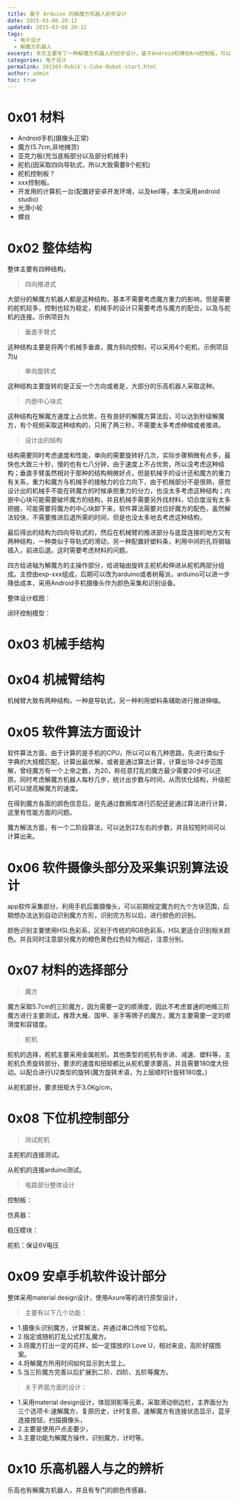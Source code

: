```yaml
---
title: 基于 Arduino 的解魔方机器人初步设计
date: 2015-03-08 20:12
updated: 2015-03-08 20:12
tags: 
  - 电子设计
  - 解魔方机器人
excerpt: 本文主要写了一种解魔方机器人的初步设计，基于Android和博创Arm控制板，可以扩展到树莓派等，或者直接通过舵机控制板，后期会陆续开源，从材料结构，到算法控制等的一些简单设计。
categories: 电子设计
permalink: 201503-Rubik's-Cube-Robot-start.html
author: admin
toc: true
---
```



# 0x01 材料
+ Android手机(摄像头正常)
+ 魔方(5.7cm,非地摊货)
+ 亚克力板(充当底板部分以及部分机械手)
+ 舵机(因采取四向导轨式，所以大致需要8个舵机)
+ 舵机控制板？
+ xxx控制板。
+ 开发用的计算机一台(配置好安卓开发环境，以及keil等，本次采用android studio)
+ 光滑小轮
+ 螺丝

# 0x02 整体结构
整体主要有四种结构。
>四向推进式

大部分的解魔方机器人都是这种结构，基本不需要考虑魔方重力的影响，但是需要的舵机较多，控制也较为稳定，机械手的设计只需要考虑与魔方的配合，以及与舵机的连接。示例项目为
>垂直手臂式

这种结构主要是将两个机械手垂直，魔方斜向控制，可以采用4个舵机，示例项目为[u](http://www.baidu.com)
>单向旋转式

这种结构主要旋转的是正反一个方向或者是，大部分的乐高机器人采取这种。
>内嵌中心块式

这种结构在解魔方速度上占优势，在有良好的解魔方算法后，可以达到秒级解魔方，有个视频采取这种结构的，只用了两三秒，不需要太多考虑伸缩或者推进。
>设计出的结构

结构需要同时考虑速度和性能，单向的需要旋转好几次，实际步骤稍微有点多，最快也大致三十秒，慢的也有七八分钟，由于速度上不占优势，所以没考虑这种结构；垂直手臂虽然相对于那种的结构稍微好点，但是机械手的设计还和魔方的重力有关系，重力和魔方与机械手的接触力的合力向下，由于机械部分不是很熟，感觉设计出的机械手不能在转魔方的时候承担重力的分力，也没太多考虑这种结构；内嵌中心块可能需要破坏魔方的结构，并且机械手需要另外找材料，切合度没有太多把握，可能需要将魔方的中心块卸下来，软件算法需要对应好魔方的配色，虽然解法较快，不需要推进后退所需的时间，但是也没太多地去考虑这种结构，

最后得出的结构为四向导轨式的，然后在机械臂的推进部分与底盘连接的地方又有两种结构，一种类似于导轨式的滑动，另一种配置好塑料条，利用中间的孔将钢轴插入，前进后退。这时需要考虑材料的问题。

四方给进轴为解魔方的主操作部分，给进轴由旋转主舵机和伸进从舵机两部分组成。主控由exp-xxx组成，后期可以改为arduino或者树莓派，arduino可以进一步降低成本，采用Android手机摄像头作为颜色采集和识别设备。

整体设计框图：

闭环控制模型：

# 0x03 机械手结构

# 0x04 机械臂结构
机械臂大致有两种结构，一种是导轨式，另一种利用塑料条辅助进行推进伸缩。
# 0x05 软件算法方面设计
软件算法方面，由于计算的是手机的CPU，所以可以有几种思路，先进行类似于字典的大规模匹配，计算出最优解，或者是通过算法计算，计算出18-24步范围解，曾经魔方有一个上帝之数，为20，称任意打乱的魔方最少需要20步可以还原。同时考虑解魔方机器人每秒几步，统计出步数与时间，从而优化结构，升级舵机可以提高解魔方的速度。

在得到魔方各面的颜色信息后，是先通过数据库进行匹配还是通过算法进行计算，这里有性能方面的问题。

魔方解法方面，有一个二阶段算法，可以达到22左右的步数，并且较短时间可以计算出来。
# 0x06 软件摄像头部分及采集识别算法设计
app软件采集部分，利用手机后置摄像头，可以前期规定魔方的九个方块范围，后期想办法达到自动识别魔方方形，识别完方形以后，进行颜色的识别。

颜色识别主要使用HSL色彩系，区别于传统的RGB色彩系，HSL更适合识别相关颜色。并且同时注意部分魔方的橙色黄色红色较为相近，注意分别。

# 0x07 材料的选择部分
>魔方

魔方采取5.7cm的三阶魔方，因为需要一定的顺滑度，因此不考虑普通的地摊三阶魔方进行主要测试，推荐大雁、国甲、圣手等牌子的魔方，魔方主要需要一定的顺滑度和容错度。

>舵机

舵机的选择，舵机主要采用金属舵机，其他类型的舵机有步进、减速、塑料等，主舵机负责旋转部分，要求的速度和扭矩都比从舵机要求要高，并且需要180度大扭动。以配合进行U2类型的旋转(魔方旋转术语，为上层顺时针旋转180度。)

从舵机部分，要求扭矩大于3.0Kg/cm，
# 0x08 下位机控制部分

>测试舵机

主舵机的连接测试。

从舵机的连接arduino测试。

>电路部分整体设计

控制板：

仿真器：

稳压模块：

舵机：保证6V电压
# 0x09 安卓手机软件设计部分
整体采用material design设计，使用Axure等的进行原型设计，

>主要有以下几个功能：

+ 1.摄像头识别魔方，计算解法，并通过串口传给下位机。
+ 2.指定或随机打乱公式打乱魔方。
+ 3.将魔方打出一定的花样，如一定摆放的I Love U，相对来说，高阶好摆图案。
+ 4.将解魔方所用时间如何显示到大显上。
+ 5.当三阶魔方完善以后扩展到二阶、四阶、五阶等魔方。

>关于界面方面的设计：

+ 1.采用material design设计，体现阴影等元素，采取滑动侧边栏，主界面分为三个选项卡:速解魔方，复原历史，计时复原。速解魔方有连接状态显示，蓝牙连接按钮，扫描摄像头，
+ 2.主要是使用户点击要少，
+ 3.主要功能为解魔方操作，识别魔方，计时等。

# 0x10 乐高机器人与之的辨析
乐高也有解魔方机器人，并且有专门的颜色传感器，
